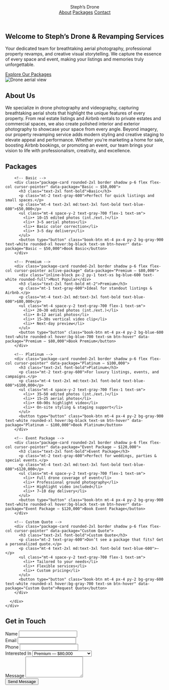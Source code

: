 <!DOCTYPE html>
<html lang="en">
<head>
  <meta charset="UTF-8" />
  <meta name="viewport" content="width=device-width, initial-scale=1.0" />
  <title>SDRS</title>
  <script src="https://cdn.tailwindcss.com"></script>
  <style>
    html { scroll-behavior: smooth; }

    /* Package cards */
    .active-package {
      border: 2px solid #2563eb;
      box-shadow: 0 0 15px rgba(37, 99, 235, 0.5);
      transform: scale(1.02);
      transition: all 0.3s ease;
    }
    .package-card {
      transition: transform 0.3s ease, box-shadow 0.3s ease, border-color 0.3s ease;
    }
    .package-card:hover {
      transform: scale(1.03);
      box-shadow: 0 15px 25px rgba(0,0,0,0.2);
      border-color: #2563eb;
    }

    /* Buttons hover */
    .btn-hover {
      transition: transform 0.3s ease, box-shadow 0.3s ease, background-color 0.3s ease;
    }
    .btn-hover:hover {
      transform: scale(1.05);
      box-shadow: 0 8px 20px rgba(0,0,0,0.3);
    }

    /* Hero blobs */
    .animate-pulse-slow {
      animation: pulse 6s ease-in-out infinite;
    }
    @keyframes pulse {
      0%,100% { transform: scale(1); opacity: 0.2; }
      50% { transform: scale(1.2); opacity: 0.3; }
    }
  </style>
</head>
<body class="font-sans text-gray-900">

  <!-- Navigation -->
  <header class="sticky top-0 bg-white shadow z-50">
    <div class="max-w-7xl mx-auto px-6 py-4 flex justify-between items-center">
      <div class="text-2xl font-bold text-blue-600">Steph’s Drone</div>
      <nav class="space-x-6">
        <a href="#about" class="text-gray-700 hover:text-blue-600 font-medium">About</a>
        <a href="#pricing" class="text-gray-700 hover:text-blue-600 font-medium">Packages</a>
        <a href="#contact" class="text-gray-700 hover:text-blue-600 font-medium">Contact</a>
      </nav>
    </div>
  </header>

  <!-- Hero -->
  <section class="relative bg-gradient-to-r from-blue-600 via-indigo-600 to-purple-600 text-white py-28 px-6 text-center overflow-hidden">
    <div class="max-w-4xl mx-auto relative z-10">
      <h1 class="text-4xl md:text-6xl font-extrabold mb-4">Welcome to Steph’s Drone & Revamping Services</h1>
      <p class="mt-4 text-lg md:text-2xl text-gray-100 leading-relaxed">
        Your dedicated team for breathtaking aerial photography, professional property revamps, and creative visual storytelling.  
        We capture the essence of every space and event, making your listings and memories truly unforgettable.
      </p>
      <a href="#pricing" class="mt-8 inline-block px-8 py-4 bg-white text-blue-600 font-semibold rounded-xl shadow-lg btn-hover hover:bg-gray-100">
        Explore Our Packages
      </a>
    </div>
    <div class="absolute inset-0 -z-10">
      <img src="https://images.unsplash.com/photo-1600585154340-be6161f1b54d?auto=format&fit=crop&w=1600&q=80" alt="Drone aerial view" class="w-full h-full object-cover opacity-30">
      <div class="absolute w-96 h-96 bg-indigo-500 opacity-20 rounded-full top-10 left-10 animate-pulse-slow"></div>
      <div class="absolute w-72 h-72 bg-purple-500 opacity-15 rounded-full bottom-0 right-16 animate-pulse-slow"></div>
    </div>
  </section>

  <!-- About -->
  <section id="about" class="py-20 px-6 bg-white">
    <div class="max-w-5xl mx-auto text-center">
      <h2 class="text-3xl md:text-4xl font-bold mb-6">About Us</h2>
      <p class="text-lg text-gray-700 leading-relaxed">
        We specialize in drone photography and videography, capturing breathtaking aerial shots that highlight the unique features of every property. From real estate listings and Airbnb rentals to private estates and commercial spaces, we also create polished interior and exterior photography to showcase your space from every angle. Beyond imagery, our property revamping service adds modern styling and creative staging to elevate appeal and performance. Whether you’re marketing a home for sale, boosting Airbnb bookings, or promoting an event, our team brings your vision to life with professionalism, creativity, and excellence.
      </p>
    </div>
  </section>

  <!-- Packages -->
  <section id="pricing" class="py-20 px-6 bg-gray-50">
    <div class="max-w-7xl mx-auto">
      <h2 class="text-3xl md:text-4xl font-bold text-center mb-12">Packages</h2>
      <div class="grid grid-cols-1 sm:grid-cols-2 md:grid-cols-3 lg:grid-cols-4 gap-6">

        <!-- Basic -->
        <div class="package-card rounded-2xl border shadow p-6 flex flex-col cursor-pointer" data-package="Basic — $50,000">
          <h3 class="text-2xl font-bold">Basic</h3>
          <p class="mt-2 text-gray-600">Perfect for quick listings and small spaces.</p>
          <p class="mt-4 text-2xl md:text-3xl font-bold text-blue-600">$50,000</p>
          <ul class="mt-4 space-y-2 text-gray-700 flex-1 text-sm">
            <li>• 10–15 edited photos (int./ext.)</li>
            <li>• 3–5 aerial photos</li>
            <li>• Basic color correction</li>
            <li>• 3–5 day delivery</li>
          </ul>
          <button type="button" class="book-btn mt-4 px-4 py-2 bg-gray-900 text-white rounded-xl hover:bg-black text-sm btn-hover" data-package="Basic — $50,000">Book Basic</button>
        </div>

        <!-- Premium -->
        <div class="package-card rounded-2xl border shadow p-6 flex flex-col cursor-pointer active-package" data-package="Premium — $80,000">
          <div class="inline-block px-2 py-1 text-xs bg-blue-600 text-white rounded-full">Most Popular</div>
          <h3 class="text-2xl font-bold mt-2">Premium</h3>
          <p class="mt-1 text-gray-600">Ideal for standout listings & Airbnb.</p>
          <p class="mt-4 text-2xl md:text-3xl font-bold text-blue-600">$80,000</p>
          <ul class="mt-4 space-y-2 text-gray-700 flex-1 text-sm">
            <li>• 20–30 edited photos (int./ext.)</li>
            <li>• 8–12 aerial photos</li>
            <li>• 15–30s vertical video clip</li>
            <li>• Next-day preview</li>
          </ul>
          <button type="button" class="book-btn mt-4 px-4 py-2 bg-blue-600 text-white rounded-xl hover:bg-blue-700 text-sm btn-hover" data-package="Premium — $80,000">Book Premium</button>
        </div>

        <!-- Platinum -->
        <div class="package-card rounded-2xl border shadow p-6 flex flex-col cursor-pointer" data-package="Platinum — $100,000">
          <h3 class="text-2xl font-bold">Platinum</h3>
          <p class="mt-2 text-gray-600">For luxury listings, events, and campaigns.</p>
          <p class="mt-4 text-2xl md:text-3xl font-bold text-blue-600">$100,000</p>
          <ul class="mt-4 space-y-2 text-gray-700 flex-1 text-sm">
            <li>• 35–50 edited photos (int./ext.)</li>
            <li>• 15–25 aerial photos</li>
            <li>• 60–90s highlight video</li>
            <li>• On-site styling & staging support</li>
          </ul>
          <button type="button" class="book-btn mt-4 px-4 py-2 bg-gray-900 text-white rounded-xl hover:bg-black text-sm btn-hover" data-package="Platinum — $100,000">Book Platinum</button>
        </div>

        <!-- Event Package -->
        <div class="package-card rounded-2xl border shadow p-6 flex flex-col cursor-pointer" data-package="Event Package — $120,000">
          <h3 class="text-2xl font-bold">Event Package</h3>
          <p class="mt-2 text-gray-600">Perfect for weddings, parties & special events.</p>
          <p class="mt-4 text-2xl md:text-3xl font-bold text-blue-600">$120,000</p>
          <ul class="mt-4 space-y-2 text-gray-700 flex-1 text-sm">
            <li>• Full drone coverage of event</li>
            <li>• Professional ground photography</li>
            <li>• Highlight video included</li>
            <li>• 7–10 day delivery</li>
          </ul>
          <button type="button" class="book-btn mt-4 px-4 py-2 bg-gray-900 text-white rounded-xl hover:bg-black text-sm btn-hover" data-package="Event Package — $120,000">Book Event Package</button>
        </div>

        <!-- Custom Quote -->
        <div class="package-card rounded-2xl border shadow p-6 flex flex-col cursor-pointer" data-package="Custom Quote">
          <h3 class="text-2xl font-bold">Custom Quote</h3>
          <p class="mt-2 text-gray-600">Don’t see a package that fits? Get a personalized quote.</p>
          <p class="mt-4 text-2xl md:text-3xl font-bold text-blue-600">—</p>
          <ul class="mt-4 space-y-2 text-gray-700 flex-1 text-sm">
            <li>• Tailored to your needs</li>
            <li>• Flexible services</li>
            <li>• Custom pricing</li>
          </ul>
          <button type="button" class="book-btn mt-4 px-4 py-2 bg-gray-600 text-white rounded-xl hover:bg-gray-700 text-sm btn-hover" data-package="Custom Quote">Request Quote</button>
        </div>

      </div>
    </div>
  </section>

  <!-- Contact -->
  <section id="contact" class="py-20 px-6 bg-white">
    <div class="max-w-3xl mx-auto">
      <h2 class="text-3xl md:text-4xl font-bold text-center mb-8">Get in Touch</h2>
      <form action="https://formsubmit.co/stephsdronerevampingservices@gmail.com" method="POST" class="space-y-6 bg-gray-50 p-8 rounded-2xl shadow">
        <div>
          <label class="block text-sm font-medium">Name</label>
          <input type="text" name="name" required class="w-full mt-2 px-4 py-3 border rounded-xl focus:ring-2 focus:ring-blue-500" />
        </div>
        <div>
          <label class="block text-sm font-medium">Email</label>
          <input type="email" name="email" required class="w-full mt-2 px-4 py-3 border rounded-xl focus:ring-2 focus:ring-blue-500" />
        </div>
        <div>
          <label class="block text-sm font-medium">Phone</label>
          <input type="text" name="phone" class="w-full mt-2 px-4 py-3 border rounded-xl focus:ring-2 focus:ring-blue-500" />
        </div>
        <div>
          <label class="block text-sm font-medium">Interested In</label>
          <select id="interest" name="interest" class="w-full mt-2 px-4 py-3 border rounded-xl focus:ring-2 focus:ring-blue-500">
            <option value="Basic — $50,000">Basic — $50,000</option>
            <option value="Premium — $80,000" selected>Premium — $80,000</option>
            <option value="Platinum — $100,000">Platinum — $100,000</option>
            <option value="Event Package — $120,000">Event Package — $120,000</option>
            <option value="Custom Quote">Custom Quote</option>
          </select>
        </div>
        <div>
          <label class="block text-sm font-medium">Message</label>
          <textarea name="message" rows="4" class="w-full mt-2 px-4 py-3 border rounded-xl focus:ring-2 focus:ring-blue-500"></textarea>
        </div>
        <input type="hidden" name="package" id="selectedPackage" value="Premium — $80,000">
        <button type="submit" class="w-full px-6 py-3 bg-blue-600 hover:bg-blue-700 text-white rounded-xl font-medium btn-hover">Send Message</button>
      </form>
    </div>
  </section>

  <script>
    const packageCards = document.querySelectorAll(".package-card");
    const packageInput = document.querySelector("#selectedPackage");
    const interestDropdown = document.querySelector("#interest");

    packageCards.forEach(card => {
      card.addEventListener("click", () => {
        packageCards.forEach(c => c.classList.remove("active-package"));
        card.classList.add("active-package");
        const selected = card.dataset.package;
        packageInput.value = selected;
        interestDropdown.value = selected;
      });
    });

    document.querySelectorAll(".book-btn").forEach(btn => {
      btn.addEventListener("click", () => {
        const selected = btn.dataset.package;
        packageInput.value = selected;
        interestDropdown.value = selected;
        packageCards.forEach(c => {
          c.classList.toggle("active-package", c.dataset.package === selected);
        });
        document.querySelector("#contact").scrollIntoView({ behavior: "smooth" });
      });
    });
  </script>

</body>
</html>
